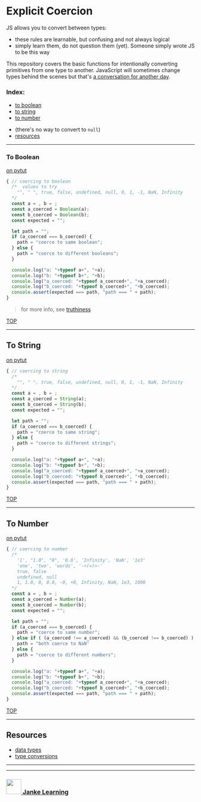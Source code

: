 # Explicit Coercion


JS allows you to convert between types:
* these rules are learnable, but confusing and not always logical
* simply learn them, do not question them (yet). Someone simply wrote JS to be this way

This repository covers the basic functions for intentionally converting primitives from one type to another.  JavaScript will sometimes change types behind the scenes but that's [a conversation for another day](https://github.com/janke-learning/implicit-coercion).

### Index:
* [to boolean](#to-boolean)
* [to string](#to-string)
* [to number](#to-number)
<!-- * [to undefined](#to-undefined) -->
* (there's no way to convert to ```null```)
* [resources](#resources)

---


### To Boolean

[on pytut](http://www.pythontutor.com/live.html#code=/*%20%20values%20to%20try%0A%20%20%22%22,%20%22%20%22,%20true,%20false,%20undefined,%20null,%200,%201,%20-1,%20NaN,%20Infinity%0A*/%0Aconst%20a%20%3D%20,%20b%20%3D%20%3B%0Aconst%20a_coerced%20%3D%20Boolean%28a%29%3B%0Aconst%20b_coerced%20%3D%20Boolean%28b%29%3B%0Aconst%20expected%20%3D%20%22%22%3B%0A%0Alet%20path%20%3D%20%22%22%3B%0Aif%20%28a_coerced%20%3D%3D%3D%20b_coerced%29%20%7B%0A%20%20path%20%3D%20%22coerce%20to%20same%20boolean%22%3B%0A%7D%20else%20%7B%0A%20%20path%20%3D%20%22coerce%20to%20different%20booleans%22%3B%0A%7D%0A%0Aconsole.assert%28expected%20%3D%3D%3D%20path,%20%22path%20%3D%3D%3D%20%22%20%2B%20path%29%3B&cumulative=false&heapPrimitives=nevernest&mode=display&origin=opt-live.js&py=js&rawInputLstJSON=%5B%5D&textReferences=false)
```js
{ // coercing to boolean
  /*  values to try
    "", " ", true, false, undefined, null, 0, 1, -1, NaN, Infinity
  */
  const a = , b = ;
  const a_coerced = Boolean(a);
  const b_coerced = Boolean(b);
  const expected = "";

  let path = "";
  if (a_coerced === b_coerced) {
    path = "coerce to same boolean";
  } else {
    path = "coerce to different booleans";
  }

  console.log("a: "+typeof a+", "+a);
  console.log("b: "+typeof b+", "+b);
  console.log("a_coerced: "+typeof a_coerced+", "+a_coerced);
  console.log("b_coerced: "+typeof b_coerced+", "+b_coerced);
  console.assert(expected === path, "path === " + path);
}
```

> for more info, see [truthiness](https://github.com/janke-learning/truthiness)

[TOP](#explicit-coercion)

---

## To String

[on pytut](http://www.pythontutor.com/live.html#code=/*%0A%20%20%22%22,%20%22%20%22,%20true,%20false,%20undefined,%20null,%200,%201,%20-1,%20NaN,%20Infinity%0A*/%0Aconst%20a%20%3D%20,%20b%20%3D%20%3B%0Aconst%20a_coerced%20%3D%20String%28a%29%3B%0Aconst%20b_coerced%20%3D%20String%28b%29%3B%0Aconst%20expected%20%3D%20%22%22%3B%0A%0Alet%20path%20%3D%20%22%22%3B%0Aif%20%28a_coerced%20%3D%3D%3D%20b_coerced%29%20%7B%0A%20%20path%20%3D%20%22coerce%20to%20same%20string%22%3B%0A%7D%20else%20%7B%0A%20%20path%20%3D%20%22coerce%20to%20different%20strings%22%3B%0A%7D%0A%0Aconsole.assert%28expected%20%3D%3D%3D%20path,%20%22path%20%3D%3D%3D%20%22%20%2B%20path%29%3B%0A&cumulative=false&heapPrimitives=nevernest&mode=display&origin=opt-live.js&py=js&rawInputLstJSON=%5B%5D&textReferences=false)
```js
{ // coercing to string
  /*
    "", " ", true, false, undefined, null, 0, 1, -1, NaN, Infinity
  */
  const a = , b = ;
  const a_coerced = String(a);
  const b_coerced = String(b);
  const expected = "";

  let path = "";
  if (a_coerced === b_coerced) {
    path = "coerce to same string";
  } else {
    path = "coerce to different strings";
  }

  console.log("a: "+typeof a+", "+a);
  console.log("b: "+typeof b+", "+b);
  console.log("a_coerced: "+typeof a_coerced+", "+a_coerced);
  console.log("b_coerced: "+typeof b_coerced+", "+b_coerced);
  console.assert(expected === path, "path === " + path);
}
```

[TOP](#explicit-coercion)

---

## To Number

[on pytut](http://www.pythontutor.com/live.html#code=/*%0A%20%20'1',%20%221.0%22,%20%220%22,%20'0.0',%20'Infinity',%20'NaN',%20'1e3'%0A%20%20'one',%20'two',%20'words',%20'-%3C%28%3D%29%3E-'%0A%20%20true,%20false%0A%20%20undefined,%20null%0A%20%201,%201.0,%200,%200.0,%20-0,%20%2B0,%20Infinity,%20NaN,%201e3,%201000%0A*/%0Aconst%20a%20%3D%20,%20b%20%3D%20%3B%0Aconst%20a_coerced%20%3D%20Number%28a%29%3B%0Aconst%20b_coerced%20%3D%20Number%28b%29%3B%0Aconst%20expected%20%3D%20%22%22%3B%0A%0Alet%20path%20%3D%20%22%22%3B%0Aif%20%28a_coerced%20%3D%3D%3D%20b_coerced%29%20%7B%0A%20%20path%20%3D%20%22coerce%20to%20same%20number%22%3B%0A%7D%20else%20if%20%28%20%28a_coerced%20!%3D%3D%20a_coerced%29%20%26%26%20%28b_coerced%20!%3D%3D%20b_coerced%29%20%29%20%7B%0A%20%20path%20%3D%20%22both%20coerce%20to%20NaN%22%0A%7D%20else%20%7B%0A%20%20path%20%3D%20%22coerce%20to%20different%20numbers%22%3B%0A%7D%0A%0Aconsole.log%28%22a%3A%20%22%2Btypeof%20a%2B%22,%20%22%2Ba%29%3B%0Aconsole.log%28%22b%3A%20%22%2Btypeof%20b%2B%22,%20%22%2Bb%29%3B%0Aconsole.log%28%22a_coerced%3A%20%22%2Btypeof%20a_coerced%2B%22,%20%22%2Ba_coerced%29%3B%0Aconsole.log%28%22b_coerced%3A%20%22%2Btypeof%20b_coerced%2B%22,%20%22%2Bb_coerced%29%3B%0Aconsole.assert%28expected%20%3D%3D%3D%20path,%20%22path%20%3D%3D%3D%20%22%20%2B%20path%29%3B&cumulative=false&curInstr=27&heapPrimitives=nevernest&mode=display&origin=opt-live.js&py=js&rawInputLstJSON=%5B%5D&textReferences=false)
```js
{ // coercing to number
  /*
    '1', "1.0", "0", '0.0', 'Infinity', 'NaN', '1e3'
    'one', 'two', 'words', '-<(=)>-'
    true, false
    undefined, null
    1, 1.0, 0, 0.0, -0, +0, Infinity, NaN, 1e3, 1000
  */
  const a = , b = ;
  const a_coerced = Number(a);
  const b_coerced = Number(b);
  const expected = "";

  let path = "";
  if (a_coerced === b_coerced) {
    path = "coerce to same number";
  } else if ( (a_coerced !== a_coerced) && (b_coerced !== b_coerced) ) {
    path = "both coerce to NaN"
  } else {
    path = "coerce to different numbers";
  }

  console.log("a: "+typeof a+", "+a);
  console.log("b: "+typeof b+", "+b);
  console.log("a_coerced: "+typeof a_coerced+", "+a_coerced);
  console.log("b_coerced: "+typeof b_coerced+", "+b_coerced);
  console.assert(expected === path, "path === " + path);
}
```

[TOP](#explicit-coercion)

---
<!--
## To Undefined

[on pytut](http://www.pythontutor.com/live.html#code=/*%20values%20to%20try%0A%20%20try%20everything,%20this%20one's%20not%20to%20complex%0A*/%0Aconst%20a%20%3D%20,%20b%20%3D%20%3B%0Aconst%20a_coerced%20%3D%20void%20a%3B%0Aconst%20b_coerced%20%3D%20void%20b%3B%0Aconst%20expected%20%3D%20%22%22%3B%0A%0Alet%20path%20%3D%20%22%22%3B%0Aif%20%28a_coerced%20%3D%3D%3D%20b_coerced%29%20%7B%0A%20%20path%20%3D%20%22coerce%20to%20same%20undefined%22%3B%0A%7D%20else%20%7B%0A%20%20path%20%3D%20%22coerce%20to%20different%20undefineds%22%3B%0A%7D%0A%0Aconsole.assert%28expected%20%3D%3D%3D%20path,%20%22path%20%3D%3D%3D%20%22%20%2B%20path%29%3B&cumulative=false&heapPrimitives=nevernest&mode=display&origin=opt-live.js&py=js&rawInputLstJSON=%5B%5D&textReferences=false)
```js
{ // coercing to undefined
  /* values to try
    try everything, this one's not to complicated
  */
  const a = , b = ;
  const a_coerced = void a;
  const b_coerced = void b;
  const expected = "";

  let path = "";
  if (a_coerced === b_coerced) {
    path = "coerce to same undefined";
  } else {
    path = "coerce to different undefineds";
  }

  console.log("a: "+typeof a+", "+a);
  console.log("b: "+typeof b+", "+b);
  console.log("a_coerced: "+typeof a_coerced+", "+a_coerced);
  console.log("b_coerced: "+typeof b_coerced+", "+b_coerced);
  console.assert(expected === path, "path === " + path);
}
```


[TOP](#explicit-coercion)

---
-->

## Resources

* [data types](https://javascript.info/types)
* [type conversions](https://javascript.info/type-conversions)

___
___
### <a href="http://janke-learning.org" target="_blank"><img src="https://user-images.githubusercontent.com/18554853/50098409-22575780-021c-11e9-99e1-962787adaded.png" width="40" height="40"></img> Janke Learning</a>

